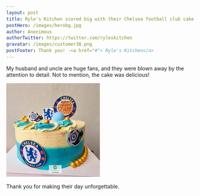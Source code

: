 ```yaml
---
layout: post
title: Ryle's Kitchen scored big with their Chelsea football club cake design!
postHero: /images/herobg.jpg
author: Anonimous
authorTwitter: https://twitter.com/ryleskitchen
gravatar: /images/customer38.png
postFooter: Thank you! -<a href="#"> Ryle's Kitchen</a>
---
```



My husband and uncle are huge fans, and they were blown away by the attention to detail. Not to mention, the cake was delicious!

<img class="pull-left" src="/images/041523-1.png" alt="football cake"><br>

Thank you for making their day unforgettable.